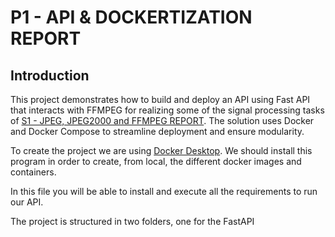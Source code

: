 # P1 - API & DOCKERTIZATION REPORT
## Introduction
This project demonstrates how to build and deploy an API using Fast API that interacts with FFMPEG for realizing some of the signal processing tasks of [S1 - JPEG, JPEG2000 and FFMPEG REPORT](https://github.com/JoanMontes/Audio_and_Video_Coding_Systems/tree/main/S1%20-%20JPEG%2C%20JPEG2000%20and%20FFMPEG). The solution uses Docker and Docker Compose to streamline deployment and ensure modularity.

To create the project we are using [Docker Desktop](https://www.docker.com/products/docker-desktop/). We should install this program in order to create, from local, the different docker images and containers.

In this file you will be able to install and execute all the requirements to run our API.

The project is structured in two folders, one for the FastAPI 

